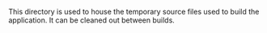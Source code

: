 This directory is used to house the temporary source files used to build the application.  It can be cleaned out between builds.
